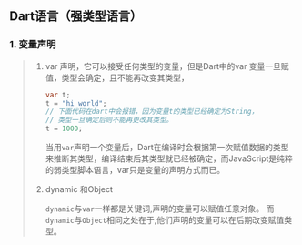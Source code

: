 ## Dart语言（强类型语言）

### 1. 变量声明

> 1. var 声明，它可以接受任何类型的变量，但是Dart中的var 变量一旦赋值，类型会确定，且不能再改变其类型，
>
>     ```dart
>     var t;
>     t = "hi world";
>     // 下面代码在dart中会报错，因为变量t的类型已经确定为String，
>     // 类型一旦确定后则不能再更改其类型。
>     t = 1000;
>     ```
>
>     当用`var`声明一个变量后，Dart在编译时会根据第一次赋值数据的类型来推断其类型，编译结束后其类型就已经被确定，而JavaScript是纯粹的弱类型脚本语言，var只是变量的声明方式而已。
>
> 2. dynamic 和Object
>
>     `dynamic`与`var`一样都是关键词,声明的变量可以赋值任意对象。 而`dynamic`与`Object`相同之处在于,他们声明的变量可以在后期改变赋值类型。